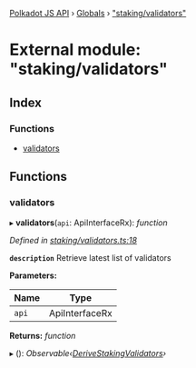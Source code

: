 [Polkadot JS API](../README.md) › [Globals](../globals.md) › ["staking/validators"](_staking_validators_.md)

# External module: "staking/validators"

## Index

### Functions

* [validators](_staking_validators_.md#validators)

## Functions

###  validators

▸ **validators**(`api`: ApiInterfaceRx): *function*

*Defined in [staking/validators.ts:18](https://github.com/polkadot-js/api/blob/479c742471/packages/api-derive/src/staking/validators.ts#L18)*

**`description`** Retrieve latest list of validators

**Parameters:**

Name | Type |
------ | ------ |
`api` | ApiInterfaceRx |

**Returns:** *function*

▸ (): *Observable‹[DeriveStakingValidators](../interfaces/_types_.derivestakingvalidators.md)›*
